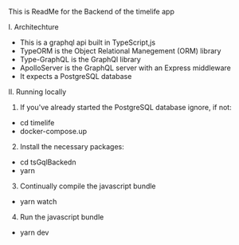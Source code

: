 This is ReadMe for the Backend of the timelife app

I. Architechture
* This is a graphql api built in TypeScript,js
* TypeORM is the Object Relational Manegement (ORM) library
* Type-GraphQL is the GraphQl library
* ApolloServer is the GraphQL server with an Express middleware
* It expects a PostgreSQL database


II. Running locally

1. If you've already started the PostgreSQL database ignore, if not:
* cd timelife
* docker-compose.up

2. Install the necessary packages:
* cd tsGqlBackedn
* yarn

3. Continually compile the javascript bundle
* yarn watch 

4. Run the javascript bundle
* yarn dev




